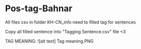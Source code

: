 # Pos-tag-Bahnar
All files csv in folder KH-CN_info need to filled tag for sentences

Copy all filled sentence into "Tagging Sentence.csv" file <3

TAG MEANING:
![alt text] Tag meaning.PNG
